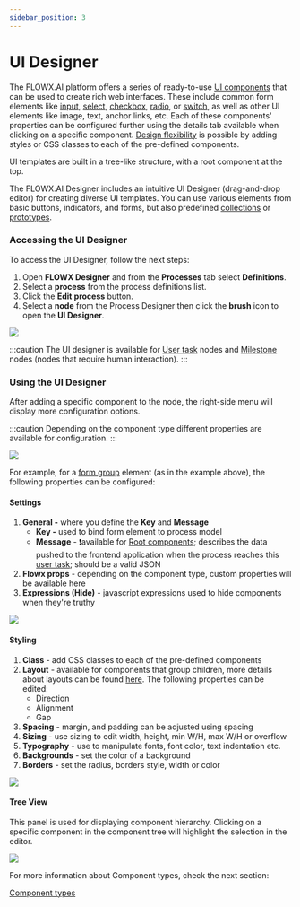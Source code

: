 ```yaml
---
sidebar_position: 3
---
```

# UI Designer

The FLOWX.AI platform offers a series of ready-to-use [UI components](./ui-component-types/ui-component-types.md) that can be used to create rich web interfaces. These include common form elements like [input](./ui-component-types/form-elements/input-form-field.md), [select](./ui-component-types/form-elements/select-form-field.md), [checkbox](./ui-component-types/form-elements/checkbox-form-field.md), [radio](./ui-component-types/form-elements/radio-form-field.md), or [switch](./ui-component-types/form-elements/switch-form-field.md), as well as other UI elements like image, text, anchor links, etc. Each of these components' properties can be configured further using the details tab available when clicking on a specific component. [Design flexibility](./#styling) is possible by adding styles or CSS classes to each of the pre-defined components.

UI templates are built in a tree-like structure, with a root component at the top.

The FLOWX.AI Designer includes an intuitive UI Designer (drag-and-drop editor) for creating diverse UI templates. You can use various elements from basic buttons, indicators, and forms, but also predefined [collections](./ui-component-types/collection/collection.md) or [prototypes](./ui-component-types/collection/collection_prototype.md).

### Accessing the UI Designer

To access the UI Designer, follow the next steps:

1. Open **FLOWX Designer** and from the **Processes** tab select **Definitions**.
2. Select a **process** from the process definitions list.
3. Click the **Edit** **process** button.
4. Select a **node** from the Process Designer then click the **brush** icon to open the **UI Designer**.

![](./img/access_ui_designer.gif)

:::caution
The UI designer is available for [User task](../node/user-task-node/user-task-node.md) nodes and [Milestone](../node/milestone-node.md) nodes (nodes that require human interaction).
:::

### Using the UI Designer

After adding a specific component to the node, the right-side menu will display more configuration options.

:::caution
Depending on the component type different properties are available for configuration.&#x20;
:::

![](./img/use_ui_designer.gif)

For example, for a [form group](./ui-component-types/root-components/form-group.md) element (as in the example above), the following properties can be configured:

#### Settings

1. **General -** where you define the **Key** and **Message**
   * **Key -** used to bind form element to process model
   * **Message** - :exclamation:available for [Root components](./ui-component-types/root-components/root-components.md); describes the data pushed to the frontend application when the process reaches this [user task](../node/user-task-node/user-task-node.md); should be a valid JSON
2. **Flowx props** - depending on the component type, custom properties will be available here
3. **Expressions (Hide)** -  javascript expressions used to hide components when they're truthy

![](./img/ui_designer_settings.png)

#### Styling

1. **Class** - add CSS classes to each of the pre-defined components
2. **Layout** -  available for components that group children, more details about layouts can be found [here](https://tburleson-layouts-demos.firebaseapp.com/#/docs). The following properties can be edited:
   * Direction
   * Alignment
   * Gap
3. **Spacing** - margin, and padding can be adjusted using spacing
4. **Sizing** - use sizing to edit width, height, min W/H, max W/H or overflow
5. **Typography** - use to manipulate fonts, font color, text indentation etc.
6. **Backgrounds** -  set the color of a background
7. **Borders** - set the radius, borders style, width or color

![](./img/ui_designer_styling.gif)

#### Tree View

This panel is used for displaying component hierarchy. Clicking on a specific component in the component tree will highlight the selection in the editor.

![](./img/ui_designer_tree.gif)

For more information about Component types, check the next section:

[Component types](./ui-component-types/ui-component-types.md)
